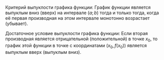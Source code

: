 Критерий выпуклости графика функции:
График функции является выпуклым вниз (вверх) на интервале $(a; b)$ тогда и только тогда, когда её первая производная на этом интервале монотонно возрастает (убывает).

Достаточное условие выпуклости графика функции:
Если вторая производная является отрицательной (положительной) в точке $x_{0}$, то график этой функции в точке с координатами $(x_{0}, f(x_{0}))$ является выпуклым вверх (выпуклым вниз).

